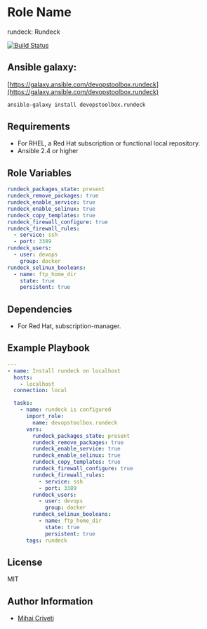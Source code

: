 Role Name
=========

rundeck: Rundeck

[![Build Status](https://travis-ci.org/cmihai-ansible/rundeck.svg?branch=master)](https://travis-ci.org/cmihai-ansible/rundeck)

Ansible galaxy:
---------------

[https://galaxy.ansible.com/devopstoolbox.rundeck](https://galaxy.ansible.com/devopstoolbox.rundeck)

```bash
ansible-galaxy install devopstoolbox.rundeck
```

Requirements
------------

- For RHEL, a Red Hat subscription or functional local repository.
- Ansible 2.4 or higher

Role Variables
--------------

```yaml
rundeck_packages_state: present
rundeck_remove_packages: true
rundeck_enable_service: true
rundeck_enable_selinux: true
rundeck_copy_templates: true
rundeck_firewall_configure: true
rundeck_firewall_rules:
  - service: ssh
  - port: 3389
rundeck_users:
  - user: devops
    group: docker
rundeck_selinux_booleans:
  - name: ftp_home_dir
    state: true
    persistent: true
```

Dependencies
------------

- For Red Hat, subscription-manager.

Example Playbook
----------------

```yaml
---
- name: Install rundeck on localhost
  hosts:
    - localhost
  connection: local

  tasks:
    - name: rundeck is configured
      import_role:
        name: devopstoolbox.rundeck
      vars:
        rundeck_packages_state: present
        rundeck_remove_packages: true
        rundeck_enable_service: true
        rundeck_enable_selinux: true
        rundeck_copy_templates: true
        rundeck_firewall_configure: true
        rundeck_firewall_rules:
          - service: ssh
          - port: 3389
        rundeck_users:
          - user: devops
            group: docker
        rundeck_selinux_booleans:
          - name: ftp_home_dir
            state: true
            persistent: true
      tags: rundeck
```

License
-------

MIT

Author Information
------------------

- [Mihai Criveti](https://www.linkedin.com/in/crivetimihai)

